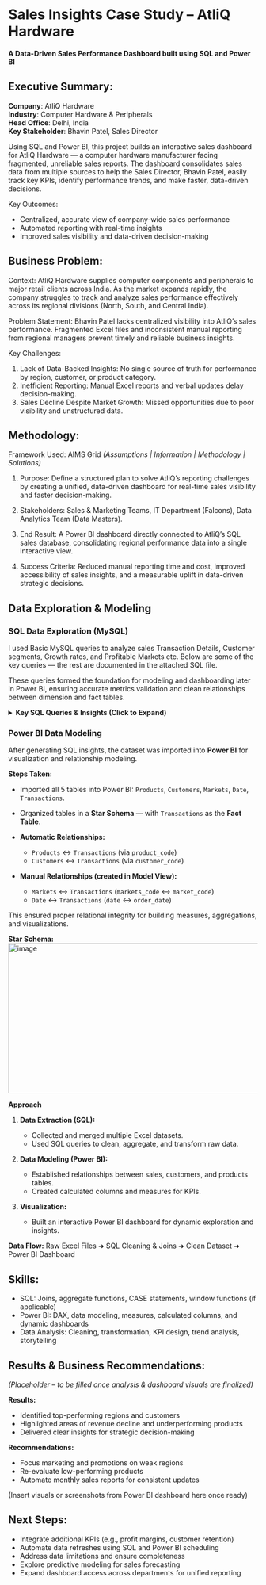
# Sales Insights Case Study – AtliQ Hardware
**A Data-Driven Sales Performance Dashboard built using SQL and Power BI**

## Executive Summary:

**Company**: AtliQ Hardware <br>
**Industry**: Computer Hardware & Peripherals<br>
**Head Office**: Delhi, India<br>
**Key Stakeholder**: Bhavin Patel, Sales Director<br>

Using SQL and Power BI, this project builds an interactive sales dashboard for AtliQ Hardware — a computer hardware manufacturer facing fragmented, unreliable sales reports. The dashboard consolidates sales data from multiple sources to help the Sales Director, Bhavin Patel, easily track key KPIs, identify performance trends, and make faster, 
data-driven decisions.

Key Outcomes:

* Centralized, accurate view of company-wide sales performance
* Automated reporting with real-time insights
* Improved sales visibility and data-driven decision-making


## Business Problem:

Context:
AtliQ Hardware supplies computer components and peripherals to major retail clients across India. As the market expands rapidly, the company struggles to track and analyze 
sales performance effectively across its regional divisions (North, South, and Central India).

Problem Statement:
Bhavin Patel lacks centralized visibility into AtliQ’s sales performance. Fragmented Excel files and inconsistent manual reporting from regional managers prevent timely and 
reliable business insights.


Key Challenges:
1. Lack of Data-Backed Insights: No single source of truth for performance by region, customer, or product category.
2. Inefficient Reporting: Manual Excel reports and verbal updates delay decision-making.
3. Sales Decline Despite Market Growth: Missed opportunities due to poor visibility and unstructured data.


## Methodology:

Framework Used: AIMS Grid *(Assumptions | Information | Methodology | Solutions)*

 1. Purpose:
 Define a structured plan to solve AtliQ’s reporting challenges by creating a unified, data-driven dashboard for real-time sales visibility and faster decision-making.

2. Stakeholders:
 Sales & Marketing Teams, IT Department (Falcons), Data Analytics Team (Data Masters).

3. End Result:
 A Power BI dashboard directly connected to AtliQ’s SQL sales database, consolidating regional performance data into a single interactive view.

4. Success Criteria:
 Reduced manual reporting time and cost, improved accessibility of sales insights, and a measurable uplift in data-driven strategic decisions.


## Data Exploration & Modeling

### **SQL Data Exploration (MySQL)** 

I used Basic MySQL queries to analyze sales Transaction Details, Customer segments, Growth rates, and Profitable Markets etc. Below are some of the key queries — the rest are documented in the attached SQL file.

These queries formed the foundation for modeling and dashboarding later in Power BI, ensuring accurate metrics validation and clean relationships between dimension and fact tables.

<details> <summary><b>Key SQL Queries & Insights (Click to Expand)</b></summary>


Used SQL to explore and extract sales insights from AtliQ Hardware’s sales database, consisting of **5 tables**:
`Products`, `Date`, `Transactions`, `Customers`, and `Markets`.

#### **Transactions using USD Currency**

**Performed basic validation queries (e.g., checking for multi-currency transactions) to ensure data consistency before proceeding with sales and market analysis.**

```
  select*
  from sales.transactions 
  where currency = "USD";
```

*Result:* **Transaction details using USD currency**

#### **AND Count of How many in total (using USD)**

```
  select count(*) as "Total Number of Transactions using USD currency"
  from sales.transactions
  where currency = "USD";
```

*Result:* **2 transactions in USD**


#### **Total Revenue (Jan–Jun 2020) vs. Previous Years**
   
  ```
  select*, T.sales_amount as "Total Revenue up till June 2020"
  from sales.transactions as T
  inner join sales.date as D on D.date = T.order_date
  where D.year = 2020 and T.currency = "INR";
```
```
  select sum(T.sales_amount) as "Total Revenue 2019"
  from sales.transactions as T
  inner join sales.date as D on D.date = T.order_date
  where D.year = 2019 and T.currency = "INR";
```
```
  select sum(T.sales_amount) as "Total Revenue 2018"
  from sales.transactions as T
  inner join sales.date as D on D.date = T.order_date
  where D.year = 2018 and T.currency = "INR";
```
```
  select sum(T.sales_amount) as "Total Revenue 2017"
  from sales.transactions as T
  inner join sales.date as D on D.date = T.order_date
  where D.year = 2017 and T.currency = "INR";
```
   *Results:*
   * **2020:** `₹11,014`
   * **2019:** `₹433,012`
   * **2018:** `₹621,779`
   * **2017:** `₹685,749`
     
   *Insight:* **(Revenue trend shows decline year-over-year.)**
   

#### **Top 5 Most Profitable Markets**
```
  select  markets_name, sum(sales_amount) as "Total Sales"
  from sales.transactions as T
  join sales.markets as M on T.market_code = M.markets_code
  group by T.market_code 
  order by sum(sales_qty) desc
  limit 5;
```
*Results:*
   * Delhi NCR – `₹520,721,134`
   * Mumbai – `₹150,180,636`
   * Nagpur – `₹55,026,321`
   * Kochi – `₹18,813,466`
   * Ahmedabad – `₹13,252,673`
     

#### **Bottom 5 Least Profitable Markets**
```
  select M.markets_name, sum(T.sales_amount) as "Total Sales"
  from sales.transactions as T
  join sales.markets as M on M.markets_code = T.market_code
  group by T.market_code 
  order by sum(T.sales_amount) asc
  limit 5;
```
*Results:*
   * Bengaluru	– `₹373,115`
   * Bhubaneshwar	– `₹893,857`
   * Surat	– `₹2,605,796`
   * Lucknow	– `₹3,094,007`
   * Patna	– `₹4,428,393`

These SQL queries served as preliminary data exploration steps to validate joins, assess data quality, and gain a basic understanding of key business metrics prior to performing deeper analysis, transformation and visualization in Power BI.

</details>


### **Power BI Data Modeling**

After generating SQL insights, the dataset was imported into **Power BI** for visualization and relationship modeling.

**Steps Taken:**

* Imported all 5 tables into Power BI: `Products`, `Customers`, `Markets`, `Date`, `Transactions`.
* Organized tables in a **Star Schema** — with `Transactions` as the **Fact Table**.
* **Automatic Relationships:**

  * `Products` ↔ `Transactions` (via `product_code`)
  * `Customers` ↔ `Transactions` (via `customer_code`)
    
* **Manual Relationships (created in Model View):**

  * `Markets` ↔ `Transactions` (`markets_code` ↔ `market_code`)
  * `Date` ↔ `Transactions` (`date` ↔ `order_date`)

This ensured proper relational integrity for building measures, aggregations, and visualizations.

**Star Schema:**
<br><img width="626" height="303" alt="image" src="https://github.com/user-attachments/assets/b6ed9d0b-4000-4b20-90b2-3b7b7d58fcf6" />




**Approach**

1. **Data Extraction (SQL):**
   - Collected and merged multiple Excel datasets.
   - Used SQL queries to clean, aggregate, and transform raw data.

2. **Data Modeling (Power BI):**
   - Established relationships between sales, customers, and products tables.
   - Created calculated columns and measures for KPIs.
   
3. **Visualization:**
   - Built an interactive Power BI dashboard for dynamic exploration and insights.

**Data Flow:**
Raw Excel Files ➜ SQL Cleaning & Joins ➜ Clean Dataset ➜ Power BI Dashboard


## Skills:

* SQL: Joins, aggregate functions, CASE statements, window functions (if applicable)
* Power BI: DAX, data modeling, measures, calculated columns, and dynamic dashboards 
* Data Analysis: Cleaning, transformation, KPI design, trend analysis, storytelling


## Results & Business Recommendations:

*(Placeholder – to be filled once analysis & dashboard visuals are finalized)*

**Results:**
 
* Identified top-performing regions and customers
* Highlighted areas of revenue decline and underperforming products
* Delivered clear insights for strategic decision-making

**Recommendations:**

* Focus marketing and promotions on weak regions
* Re-evaluate low-performing products
* Automate monthly sales reports for consistent updates

(Insert visuals or screenshots from Power BI dashboard here once ready)


## Next Steps:

- Integrate additional KPIs (e.g., profit margins, customer retention)
- Automate data refreshes using SQL and Power BI scheduling
- Address data limitations and ensure completeness
- Explore predictive modeling for sales forecasting
- Expand dashboard access across departments for unified reporting
